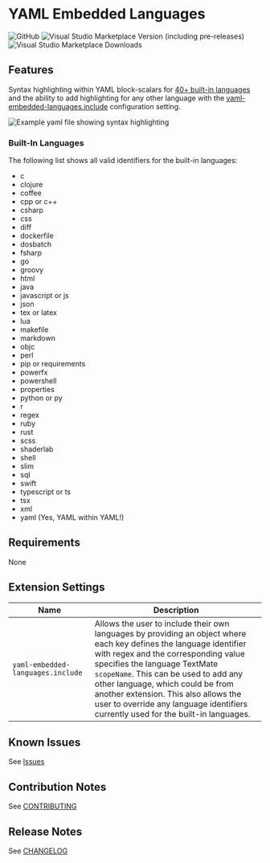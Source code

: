 # YAML Embedded Languages

![GitHub](https://img.shields.io/github/license/harrydowning/yaml-embedded-languages?color=forest) ![Visual Studio Marketplace Version (including pre-releases)](https://img.shields.io/visual-studio-marketplace/v/harrydowning.yaml-embedded-languages?color=red) ![Visual Studio Marketplace Downloads](https://img.shields.io/visual-studio-marketplace/d/harrydowning.yaml-embedded-languages?color=rebeccapurple)

## Features

Syntax highlighting within YAML block-scalars for [40+ built-in languages](#built-in-languages- 'Built-In Languages') and the ability to add highlighting for any other language with the [yaml-embedded-languages.include](#extension-settings- 'Extension Settings') configuration setting.

![Example yaml file showing syntax highlighting](https://raw.githubusercontent.com/harrydowning/yaml-embedded-languages/master/images/example.png)

### Built-In Languages
The following list shows all valid identifiers for the built-in languages:
- c
- clojure
- coffee
- cpp or c++
- csharp
- css
- diff
- dockerfile
- dosbatch
- fsharp
- go
- groovy
- html
- java
- javascript or js
- json
- tex or latex
- lua
- makefile
- markdown
- objc
- perl
- pip or requirements
- powerfx
- powershell
- properties
- python or py
- r
- regex
- ruby
- rust
- scss
- shaderlab
- shell
- slim
- sql
- swift
- typescript or ts
- tsx
- xml
- yaml (Yes, YAML within YAML!)

## Requirements

None

## Extension Settings

| Name | Description |
| ---- | ----------- |
| `yaml-embedded-languages.include` | Allows the user to include their own languages by providing an object where each key defines the language identifier with regex and the corresponding value specifies the language TextMate `scopeName`. This can be used to add any other language, which could be from another extension. This also allows the user to override any language identifiers currently used for the built-in languages. |

## Known Issues

See [Issues](https://github.com/harrydowning/yaml-embedded-languages/issues)


## Contribution Notes

See [CONTRIBUTING](CONTRIBUTING.md)

## Release Notes

See [CHANGELOG](CHANGELOG.md)
